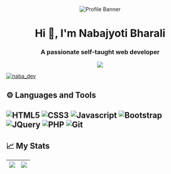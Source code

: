 <p align="center"><img alt="Profile Banner" src="https://user-images.githubusercontent.com/128791771/229297587-9443d280-5e49-4872-9e5c-1ed6caab2f41.png"></p>

<h1 align="center">Hi 👋, I'm Nabajyoti Bharali</h1>
<h3 align="center">A passionate self-taught web developer</h3>

<!-- Typing SVG by DenverCoder1 - https://github.com/DenverCoder1/readme-typing-svg -->
<p align="center">
<!--   <a href="https://github.com/DenverCoder1/readme-typing-svg"> -->
    <img src="https://readme-typing-svg.herokuapp.com?color=42E2B8&width=380&height=45&lines=Open-Source+Enthusiast;Always+Learning+New+Things;Thanks+For+Visiting+My+Profile...&center=true"></a>
</p>

<p align="left"> <a href="https://twitter.com/naba_dev" target="blank"><img src="https://img.shields.io/twitter/follow/naba_dev?logo=twitter&style=for-the-badge" alt="naba_dev" /></a> </p>

## ⚙️ Languages and Tools

<h2 align="left">
    
![HTML5](https://img.shields.io/badge/-html5-d9534f?style=for-the-badge&logo=html5&logoColor=white)
![CSS3](https://img.shields.io/badge/-css3-1572B6?style=for-the-badge&logo=css3&logoColor=white)
![Javascript](https://img.shields.io/badge/-javascript-FFED66?style=for-the-badge&logo=javascript&logoColor=black)
![Bootstrap](https://img.shields.io/badge/-bootstrap-5448C8?style=for-the-badge&logo=bootstrap&logoColor=white)
![JQuery](https://img.shields.io/badge/-jquery-FFFFFF?style=for-the-badge&logo=jquery&logoColor=blue)
![PHP](https://img.shields.io/badge/-php-4F5B93?style=for-the-badge&logo=php&logoColor=white)
![Git](https://img.shields.io/badge/-git-F1502F?style=for-the-badge&logo=git&logoColor=white)
</h2>

## 📈 My Stats

| <img align="center" src="https://github-readme-stats.vercel.app/api?username=nabadev&show_icons=true&theme=cobalt&title_color=42E2B8&text_color=FFFFFF&icon_color=42E2B8" /> | <img align="center" src="https://github-readme-stats.vercel.app/api/top-langs/?username=nabadev&layout=compact" /> |
| :---: | :---: |

